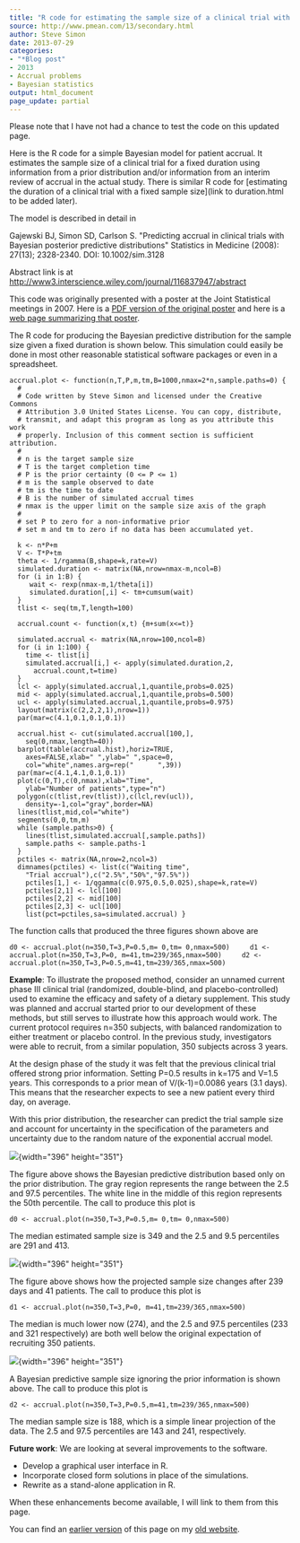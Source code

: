 ```yaml
---
title: "R code for estimating the sample size of a clinical trial with a fixed duration"
source: http://www.pmean.com/13/secondary.html
author: Steve Simon
date: 2013-07-29
categories:
- "*Blog post"
- 2013
- Accrual problems
- Bayesian statistics
output: html_document
page_update: partial
---
```


Please note that I have not had a chance to test the code on this updated page.

Here is the R code for a simple Bayesian model for patient accrual. It estimates the sample size of a clinical trial for a fixed duration using information from a prior distribution and/or information from an interim review of accrual in the actual study. There is similar R code for [estimating the duration of a clinical trial with a fixed sample size](link to duration.html to be added later).

The model is described in detail in

Gajewski BJ, Simon SD, Carlson S. \"Predicting accrual in clinical trials with Bayesian posterior predictive distributions\" Statistics in Medicine (2008): 27(13); 2328-2340. DOI: 10.1002/sim.3128 

Abstract link is at http://www3.interscience.wiley.com/journal/116837947/abstract

This code was originally presented with a poster at the Joint Statistical meetings in 2007. Here is a [PDF version of the original poster](../00files/JSM2007.pdf) and here is a [web page summarizing that poster](../08/ExponentialAccrual.html).

The R code for producing the Bayesian predictive distribution for the sample size given a fixed duration is shown below. This simulation could easily be done in most other reasonable statistical software packages or even in a spreadsheet.

```
accrual.plot <- function(n,T,P,m,tm,B=1000,nmax=2*n,sample.paths=0) {
  # 
  # Code written by Steve Simon and licensed under the Creative Commons 
  # Attribution 3.0 United States License. You can copy, distribute,
  # transmit, and adapt this program as long as you attribute this work 
  # properly. Inclusion of this comment section is sufficient attribution.
  #
  # n is the target sample size
  # T is the target completion time
  # P is the prior certainty (0 <= P <= 1)
  # m is the sample observed to date
  # tm is the time to date
  # B is the number of simulated accrual times
  # nmax is the upper limit on the sample size axis of the graph
  #
  # set P to zero for a non-informative prior
  # set m and tm to zero if no data has been accumulated yet.

  k <- n*P+m
  V <- T*P+tm
  theta <- 1/rgamma(B,shape=k,rate=V)
  simulated.duration <- matrix(NA,nrow=nmax-m,ncol=B)
  for (i in 1:B) {
     wait <- rexp(nmax-m,1/theta[i])
     simulated.duration[,i] <- tm+cumsum(wait)
  }
  tlist <- seq(tm,T,length=100)

  accrual.count <- function(x,t) {m+sum(x<=t)}

  simulated.accrual <- matrix(NA,nrow=100,ncol=B)
  for (i in 1:100) {
    time <- tlist[i]
    simulated.accrual[i,] <- apply(simulated.duration,2,
      accrual.count,t=time)
  }
  lcl <- apply(simulated.accrual,1,quantile,probs=0.025)
  mid <- apply(simulated.accrual,1,quantile,probs=0.500)
  ucl <- apply(simulated.accrual,1,quantile,probs=0.975)
  layout(matrix(c(2,2,2,1),nrow=1))
  par(mar=c(4.1,0.1,0.1,0.1))

  accrual.hist <- cut(simulated.accrual[100,],
    seq(0,nmax,length=40))
  barplot(table(accrual.hist),horiz=TRUE,
    axes=FALSE,xlab=" ",ylab=" ",space=0,
    col="white",names.arg=rep("      ",39))
  par(mar=c(4.1,4.1,0.1,0.1))
  plot(c(0,T),c(0,nmax),xlab="Time",
    ylab="Number of patients",type="n")
  polygon(c(tlist,rev(tlist)),c(lcl,rev(ucl)),
    density=-1,col="gray",border=NA)
  lines(tlist,mid,col="white")
  segments(0,0,tm,m)
  while (sample.paths>0) {
    lines(tlist,simulated.accrual[,sample.paths])
    sample.paths <- sample.paths-1
  }
  pctiles <- matrix(NA,nrow=2,ncol=3)
  dimnames(pctiles) <- list(c("Waiting time",
    "Trial accrual"),c("2.5%","50%","97.5%"))
    pctiles[1,] <- 1/qgamma(c(0.975,0.5,0.025),shape=k,rate=V)
    pctiles[2,1] <- lcl[100]
    pctiles[2,2] <- mid[100]
    pctiles[2,3] <- ucl[100]
    list(pct=pctiles,sa=simulated.accrual) }
```

The function calls that produced the three figures shown above are

`d0 <- accrual.plot(n=350,T=3,P=0.5,m= 0,tm= 0,nmax=500)     d1 <- accrual.plot(n=350,T=3,P=0, m=41,tm=239/365,nmax=500)     d2 <- accrual.plot(n=350,T=3,P=0.5,m=41,tm=239/365,nmax=500)`

**Example**: To illustrate the proposed method, consider an unnamed current phase III clinical trial (randomized, double-blind, and placebo-controlled) used to examine the efficacy and safety of a dietary supplement. This study was planned and accrual started prior to our development of these methods, but still serves to illustrate how this approach would work. The current protocol requires n=350 subjects, with balanced randomization to either treatment or placebo control. In the previous study, investigators were able to recruit, from a similar population, 350 subjects across 3 years.

At the design phase of the study it was felt that the previous clinical trial offered strong prior information. Setting P=0.5 results in k=175 and V=1.5 years. This corresponds to a prior mean of V/(k-1)=0.0086 years (3.1 days). This means that the researcher expects to see a new patient every third day, on average.

With this prior distribution, the researcher can predict the trial sample size and account for uncertainty in the specification of the parameters and uncertainty due to the random nature of the exponential accrual model.

![](../04/images/Expone10.gif){width="396" height="351"}

The figure above shows the Bayesian predictive distribution based only on the prior distribution. The gray region represents the range between the 2.5 and 97.5 percentiles. The white line in the middle of this region represents the 50th percentile. The call to produce this plot is

`d0 <- accrual.plot(n=350,T=3,P=0.5,m= 0,tm= 0,nmax=500)`

The median estimated sample size is 349 and the 2.5 and 9.5 percentiles are 291 and 413.

![](../04/images/Expone11.gif){width="396" height="351"}

The figure above shows how the projected sample size changes after 239 days and 41 patients. The call to produce this plot is

`d1 <- accrual.plot(n=350,T=3,P=0, m=41,tm=239/365,nmax=500)`

The median is much lower now (274), and the 2.5 and 97.5 percentiles (233 and 321 respectively) are both well below the original expectation of recruiting 350 patients.

![](../04/images/Expone12.gif){width="396" height="351"}

A Bayesian predictive sample size ignoring the prior information is shown above. The call to produce this plot is

`d2 <- accrual.plot(n=350,T=3,P=0.5,m=41,tm=239/365,nmax=500)`

The median sample size is 188, which is a simple linear projection of the data. The 2.5 and 97.5 percentiles are 143 and 241, respectively.

**Future work**: We are looking at several improvements to the software.

+ Develop a graphical user interface in R.
+ Incorporate closed form solutions in place of the simulations.
+ Rewrite as a stand-alone application in R.

When these enhancements become available, I will link to them from this page.

You can find an [earlier version][sim1] of this page on my [old website][sim2].

[sim1]: http://www.pmean.com/13/samplesize.html
[sim2]: http://www.pmean.com
